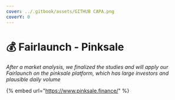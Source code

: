 ```yaml
---
cover: ../.gitbook/assets/GITHUB CAPA.png
coverY: 0
---
```


# 💰 Fairlaunch - Pinksale

_After a market analysis, we finalized the studies and will apply our Fairlaunch on the pinksale platform, which has large investors and plausible daily volume_

{% embed url="https://www.pinksale.finance/" %}
